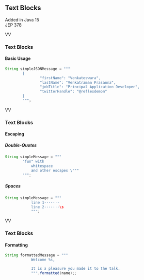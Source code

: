 ## Text Blocks
Added in Java 15 <br/>
JEP 378

VV

### Text Blocks

#### Basic Usage

```java
String simpleJSONMessage = """
		{
		        "firstName": "Venkateswara",
		        "lastName": "Venkatraman Prasanna",
		        "jobTitle": "Principal Application Developer",
		        "twitterHandle": "@reflexdemon"
		}
		""";
```

VV

### Text Blocks

#### Escaping

##### Double-Quotes
```java [2|4]
String simpleMessage = """
		"fun" with
            whitespace
            and other escapes \"""
		""";
```

##### Spaces
```java [2-3|3]
String simpleMessage = """
            line 1·······
            line 2·······\s
            """;
```

VV

### Text Blocks

#### Formatting

```java
String formattedMessage = """
            Welcome %s,

            It is a pleasure you made it to the talk.
            """.formatted(name);;
```

